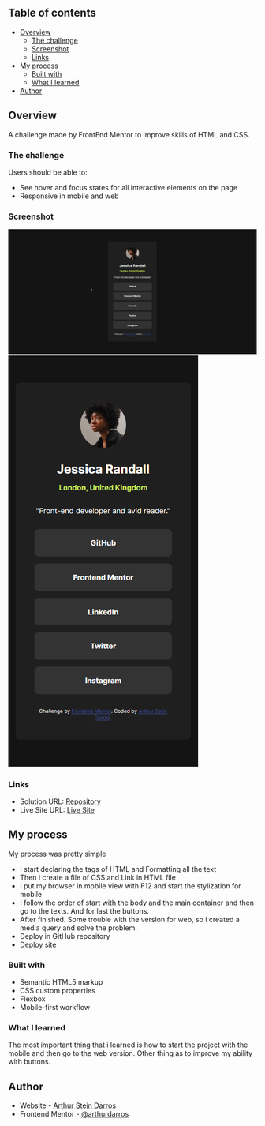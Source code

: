## Table of contents

- [Overview](#overview)
  - [The challenge](#the-challenge)
  - [Screenshot](#screenshot)
  - [Links](#links)
- [My process](#my-process)
  - [Built with](#built-with)
  - [What I learned](#what-i-learned)
- [Author](#author)

## Overview
A challenge made by FrontEnd Mentor to improve skills of HTML and CSS.
### The challenge

Users should be able to:

- See hover and focus states for all interactive elements on the page
- Responsive in mobile and web

### Screenshot

![](./web-print.png)
![](./mobile-print.png)

### Links

- Solution URL: [Repository](https://github.com/arthurdarros/social-links-profile-main)
- Live Site URL: [Live Site](https://social-links-profile-main-peach.vercel.app/)

## My process
My process was pretty simple

- I start declaring the tags of HTML and Formatting all the text
- Then i create a file of CSS and Link in HTML file
- I put my browser in mobile view with F12 and start the stylization for mobile
- I follow the order of start with the body and the main container and then go to the texts. And for last the buttons.
- After finished. Some trouble with the version for web, so i created a media query and solve the problem.
- Deploy in GitHub repository
- Deploy site
### Built with

- Semantic HTML5 markup
- CSS custom properties
- Flexbox
- Mobile-first workflow

### What I learned

The most important thing that i learned is how to start the project with the mobile and then go to the web version. 
Other thing as to improve my ability with buttons.

## Author

- Website - [Arthur Stein Darros](https://arthurdarros.github.io/)
- Frontend Mentor - [@arthurdarros](https://www.frontendmentor.io/profile/arthurdarros)

